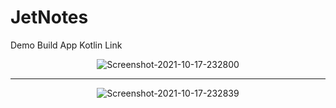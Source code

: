 # JetNotes
Demo Build App Kotlin
Link
<p align="center">
  <img src="https://i.ibb.co/bvPJdRm/Screenshot-2021-10-17-232800.png" alt="Screenshot-2021-10-17-232800" border="0" />
</p>
<hr>
<p align="center">
<img src="https://i.ibb.co/RT3zXtS/Screenshot-2021-10-17-232839.png" alt="Screenshot-2021-10-17-232839" border="0" />
</p>
